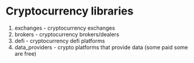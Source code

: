 # Cryptocurrency libraries

1) exchanges - cryptocurrency exchanges
2) brokers - cryptocurrency brokers/dealers
3) defi - cryptocurrency defi platforms
4) data_providers - crypto platforms that provide data (some paid some are free)
